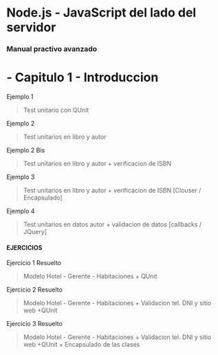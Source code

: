 # Node.js - JavaScript del lado del servidor

### Manual practivo avanzado

# - Capitulo 1 - Introduccion

Ejemplo 1

> Test unitario con QUnit

Ejemplo 2

> Test unitarios en libro y autor

Ejemplo 2 Bis

> Test unitarios en libro y autor + verificacion de ISBN

Ejemplo 3

> Test unitarios en libro y autor + verificacion de ISBN [Clouser / Encapsulado]

Ejemplo 4

> Test unitarios en datos autor + validacion de datos [callbacks / JQuery]

#### EJERCICIOS

Ejercicio 1 Resuelto

> Modelo Hotel - Gerente - Habitaciones + QUnit

Ejercicio 2 Resuelto

> Modelo Hotel - Gerente - Habitaciones + Validacion tel. DNI y sitio web +QUnit

Ejercicio 3 Resuelto

> Modelo Hotel - Gerente - Habitaciones + Validacion tel. DNI y sitio web +QUnit + Encapsulado de las clases
